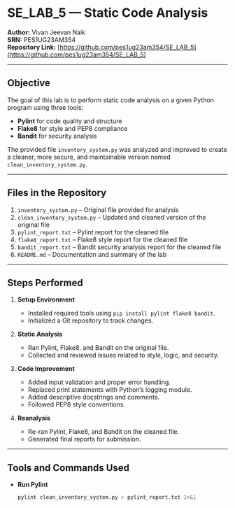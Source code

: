 # SE_LAB_5 — Static Code Analysis

**Author:** Vivan Jeevan Naik  
**SRN:** PES1UG23AM354  
**Repository Link:** [https://github.com/pes1ug23am354/SE_LAB_5](https://github.com/pes1ug23am354/SE_LAB_5)

---

## Objective
The goal of this lab is to perform static code analysis on a given Python program using three tools:
- **Pylint** for code quality and structure
- **Flake8** for style and PEP8 compliance
- **Bandit** for security analysis

The provided file `inventory_system.py` was analyzed and improved to create a cleaner, more secure, and maintainable version named `clean_inventory_system.py`.

---

## Files in the Repository
1. `inventory_system.py` – Original file provided for analysis  
2. `clean_inventory_system.py` – Updated and cleaned version of the original file  
3. `pylint_report.txt` – Pylint report for the cleaned file  
4. `flake8_report.txt` – Flake8 style report for the cleaned file  
5. `bandit_report.txt` – Bandit security analysis report for the cleaned file  
6. `README.md` – Documentation and summary of the lab  

---

## Steps Performed
1. **Setup Environment**  
   - Installed required tools using `pip install pylint flake8 bandit`.  
   - Initialized a Git repository to track changes.

2. **Static Analysis**  
   - Ran Pylint, Flake8, and Bandit on the original file.  
   - Collected and reviewed issues related to style, logic, and security.

3. **Code Improvement**  
   - Added input validation and proper error handling.  
   - Replaced print statements with Python’s logging module.  
   - Added descriptive docstrings and comments.  
   - Followed PEP8 style conventions.

4. **Reanalysis**  
   - Re-ran Pylint, Flake8, and Bandit on the cleaned file.  
   - Generated final reports for submission.

---

## Tools and Commands Used
- **Run Pylint**
  ```bash
  pylint clean_inventory_system.py > pylint_report.txt 2>&1
